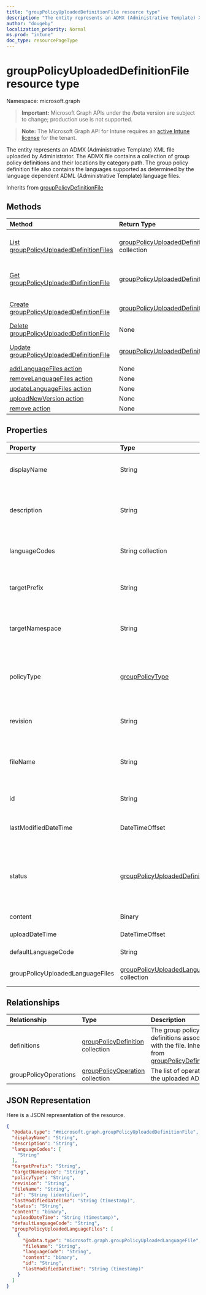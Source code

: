 ```yaml
---
title: "groupPolicyUploadedDefinitionFile resource type"
description: "The entity represents an ADMX (Administrative Template) XML file uploaded by Administrator. The ADMX file contains a collection of group policy definitions and their locations by category path. The group policy definition file also contains the languages supported as determined by the language dependent ADML (Administrative Template) language files."
author: "dougeby"
localization_priority: Normal
ms.prod: "intune"
doc_type: resourcePageType
---
```


# groupPolicyUploadedDefinitionFile resource type

Namespace: microsoft.graph

> **Important:** Microsoft Graph APIs under the /beta version are subject to change; production use is not supported.

> **Note:** The Microsoft Graph API for Intune requires an [active Intune license](https://go.microsoft.com/fwlink/?linkid=839381) for the tenant.

The entity represents an ADMX (Administrative Template) XML file uploaded by Administrator. The ADMX file contains a collection of group policy definitions and their locations by category path. The group policy definition file also contains the languages supported as determined by the language dependent ADML (Administrative Template) language files.


Inherits from [groupPolicyDefinitionFile](../resources/intune-grouppolicy-grouppolicydefinitionfile.md)

## Methods
|Method|Return Type|Description|
|:---|:---|:---|
|[List groupPolicyUploadedDefinitionFiles](../api/intune-grouppolicy-grouppolicyuploadeddefinitionfile-list.md)|[groupPolicyUploadedDefinitionFile](../resources/intune-grouppolicy-grouppolicyuploadeddefinitionfile.md) collection|List properties and relationships of the [groupPolicyUploadedDefinitionFile](../resources/intune-grouppolicy-grouppolicyuploadeddefinitionfile.md) objects.|
|[Get groupPolicyUploadedDefinitionFile](../api/intune-grouppolicy-grouppolicyuploadeddefinitionfile-get.md)|[groupPolicyUploadedDefinitionFile](../resources/intune-grouppolicy-grouppolicyuploadeddefinitionfile.md)|Read properties and relationships of the [groupPolicyUploadedDefinitionFile](../resources/intune-grouppolicy-grouppolicyuploadeddefinitionfile.md) object.|
|[Create groupPolicyUploadedDefinitionFile](../api/intune-grouppolicy-grouppolicyuploadeddefinitionfile-create.md)|[groupPolicyUploadedDefinitionFile](../resources/intune-grouppolicy-grouppolicyuploadeddefinitionfile.md)|Create a new [groupPolicyUploadedDefinitionFile](../resources/intune-grouppolicy-grouppolicyuploadeddefinitionfile.md) object.|
|[Delete groupPolicyUploadedDefinitionFile](../api/intune-grouppolicy-grouppolicyuploadeddefinitionfile-delete.md)|None|Deletes a [groupPolicyUploadedDefinitionFile](../resources/intune-grouppolicy-grouppolicyuploadeddefinitionfile.md).|
|[Update groupPolicyUploadedDefinitionFile](../api/intune-grouppolicy-grouppolicyuploadeddefinitionfile-update.md)|[groupPolicyUploadedDefinitionFile](../resources/intune-grouppolicy-grouppolicyuploadeddefinitionfile.md)|Update the properties of a [groupPolicyUploadedDefinitionFile](../resources/intune-grouppolicy-grouppolicyuploadeddefinitionfile.md) object.|
|[addLanguageFiles action](../api/intune-grouppolicy-grouppolicyuploadeddefinitionfile-addlanguagefiles.md)|None|Not yet documented|
|[removeLanguageFiles action](../api/intune-grouppolicy-grouppolicyuploadeddefinitionfile-removelanguagefiles.md)|None|Not yet documented|
|[updateLanguageFiles action](../api/intune-grouppolicy-grouppolicyuploadeddefinitionfile-updatelanguagefiles.md)|None|Not yet documented|
|[uploadNewVersion action](../api/intune-grouppolicy-grouppolicyuploadeddefinitionfile-uploadnewversion.md)|None|Not yet documented|
|[remove action](../api/intune-grouppolicy-grouppolicyuploadeddefinitionfile-remove.md)|None|Not yet documented|

## Properties
|Property|Type|Description|
|:---|:---|:---|
|displayName|String|The localized friendly name of the ADMX file. Inherited from [groupPolicyDefinitionFile](../resources/intune-grouppolicy-grouppolicydefinitionfile.md)|
|description|String|The localized description of the policy settings in the ADMX file. The default value is empty. Inherited from [groupPolicyDefinitionFile](../resources/intune-grouppolicy-grouppolicydefinitionfile.md)|
|languageCodes|String collection|The supported language codes for the ADMX file. Inherited from [groupPolicyDefinitionFile](../resources/intune-grouppolicy-grouppolicydefinitionfile.md)|
|targetPrefix|String|Specifies the logical name that refers to the namespace within the ADMX file. Inherited from [groupPolicyDefinitionFile](../resources/intune-grouppolicy-grouppolicydefinitionfile.md)|
|targetNamespace|String|Specifies the URI used to identify the namespace within the ADMX file. Inherited from [groupPolicyDefinitionFile](../resources/intune-grouppolicy-grouppolicydefinitionfile.md)|
|policyType|[groupPolicyType](../resources/intune-grouppolicy-grouppolicytype.md)|Specifies the type of group policy. Inherited from [groupPolicyDefinitionFile](../resources/intune-grouppolicy-grouppolicydefinitionfile.md). Possible values are: `admxBacked`, `admxIngested`.|
|revision|String|The revision version associated with the file. Inherited from [groupPolicyDefinitionFile](../resources/intune-grouppolicy-grouppolicydefinitionfile.md)|
|fileName|String|The file name of the ADMX file without the path. For example: edge.admx Inherited from [groupPolicyDefinitionFile](../resources/intune-grouppolicy-grouppolicydefinitionfile.md)|
|id|String|Key of the entity. Inherited from [groupPolicyDefinitionFile](../resources/intune-grouppolicy-grouppolicydefinitionfile.md)|
|lastModifiedDateTime|DateTimeOffset|The date and time the entity was last modified. Inherited from [groupPolicyDefinitionFile](../resources/intune-grouppolicy-grouppolicydefinitionfile.md)|
|status|[groupPolicyUploadedDefinitionFileStatus](../resources/intune-grouppolicy-grouppolicyuploadeddefinitionfilestatus.md)|The upload status of the uploaded ADMX file. Possible values are: `none`, `uploadInProgress`, `available`, `assigned`, `removalInProgress`, `uploadFailed`, `removalFailed`.|
|content|Binary|The contents of the uploaded ADMX file.|
|uploadDateTime|DateTimeOffset|The uploaded time of the uploaded ADMX file.|
|defaultLanguageCode|String|The default language of the uploaded ADMX file.|
|groupPolicyUploadedLanguageFiles|[groupPolicyUploadedLanguageFile](../resources/intune-grouppolicy-grouppolicyuploadedlanguagefile.md) collection|The list of ADML files associated with the uploaded ADMX file.|

## Relationships
|Relationship|Type|Description|
|:---|:---|:---|
|definitions|[groupPolicyDefinition](../resources/intune-grouppolicy-grouppolicydefinition.md) collection|The group policy definitions associated with the file. Inherited from [groupPolicyDefinitionFile](../resources/intune-grouppolicy-grouppolicydefinitionfile.md)|
|groupPolicyOperations|[groupPolicyOperation](../resources/intune-grouppolicy-grouppolicyoperation.md) collection|The list of operations on the uploaded ADMX file.|

## JSON Representation
Here is a JSON representation of the resource.
<!-- {
  "blockType": "resource",
  "keyProperty": "id",
  "@odata.type": "microsoft.graph.groupPolicyUploadedDefinitionFile"
}
-->
``` json
{
  "@odata.type": "#microsoft.graph.groupPolicyUploadedDefinitionFile",
  "displayName": "String",
  "description": "String",
  "languageCodes": [
    "String"
  ],
  "targetPrefix": "String",
  "targetNamespace": "String",
  "policyType": "String",
  "revision": "String",
  "fileName": "String",
  "id": "String (identifier)",
  "lastModifiedDateTime": "String (timestamp)",
  "status": "String",
  "content": "binary",
  "uploadDateTime": "String (timestamp)",
  "defaultLanguageCode": "String",
  "groupPolicyUploadedLanguageFiles": [
    {
      "@odata.type": "microsoft.graph.groupPolicyUploadedLanguageFile",
      "fileName": "String",
      "languageCode": "String",
      "content": "binary",
      "id": "String",
      "lastModifiedDateTime": "String (timestamp)"
    }
  ]
}
```





